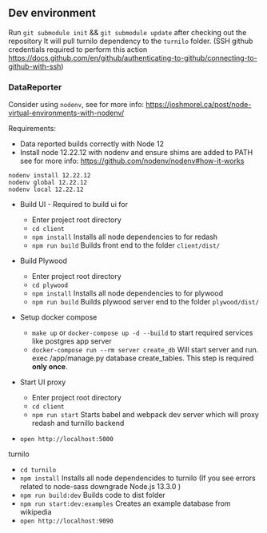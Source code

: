 ## Dev environment

Run `git submodule init` && `git submodule update` after checking out the repository
It will pull turnilo dependency to the `turnilo` folder.
(SSH github credentials required to perform this action
https://docs.github.com/en/github/authenticating-to-github/connecting-to-github-with-ssh)

### DataReporter ###

Consider using `nodenv`, see for more info:
https://joshmorel.ca/post/node-virtual-environments-with-nodenv/

Requirements:
* Data reported builds correctly with Node 12
* Install node 12.22.12 with nodenv and ensure shims are added to PATH
see for more info: https://github.com/nodenv/nodenv#how-it-works
```
nodenv install 12.22.12
nodenv global 12.22.12
nodenv local 12.22.12
```

* Build UI - Required to build ui for
    * Enter project root directory
    * `cd client`
    * `npm install` Installs all node dependencies to for redash
    * `npm run build` Builds front end to  the folder `client/dist/`

* Build Plywood
    * Enter project root directory
    * `cd plywood`
    * `npm install` Installs all node dependencies to for plywood
    * `npm run build` Builds plywood server end to the folder `plywood/dist/`

* Setup docker compose
    * `make up` or `docker-compose up -d --build`  to start required services like postgres app server
    * `docker-compose run --rm server create_db`  Will start server and run. exec /app/manage.py database create_tables.
      This step is required **only once**.


* Start UI proxy
    * Enter project root directory
    * `cd client`
    * `npm run start`  Starts babel and webpack dev server which  will proxy  redash and turnillo backend

* `open http://localhost:5000`



turnilo

* `cd turnilo`
* `npm install`  Installs all node dependencides to  turnilo (If you see errors related to node-sass  downgrade Node.js 13.3.0 )
* `npm run build:dev` Builds code  to dist folder
* `npm run start:dev:examples` Creates an example database  from wikipedia
* `open http://localhost:9090`
